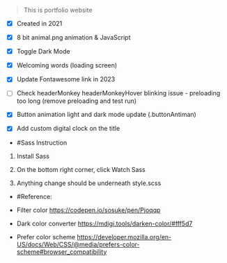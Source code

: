 > This is portfolio website

- [x] Created in 2021
- [x] 8 bit animal.png animation & JavaScript
- [x] Toggle Dark Mode
- [x] Welcoming words (loading screen)
- [x] Update Fontawesome link in 2023
- [ ] Check headerMonkey headerMonkeyHover blinking issue - preloading too long (remove preloading and test run)
- [x] Button animation light and dark mode update (.buttonAntiman)
- [x] Add custom digital clock on the title


- #Sass Instruction 

1. Install Sass

2. On the bottom right corner, click Watch Sass

3. Anything change should be underneath style.scss

- #Reference:

- Filter color
https://codepen.io/sosuke/pen/Pjoqqp

- Dark color converter
https://mdigi.tools/darken-color/#fff5d7

- Prefer color scheme
https://developer.mozilla.org/en-US/docs/Web/CSS/@media/prefers-color-scheme#browser_compatibility